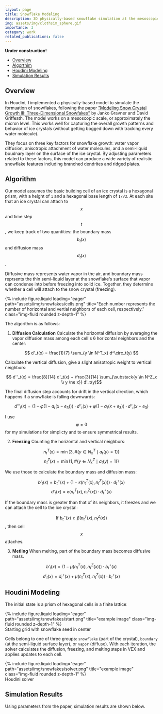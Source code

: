 ```yaml
---
layout: page
title: Snowflake Modeling
description: 3D physically-based snowflake simulation at the mesoscopic scale, implemented in Houdini using VEX.
img: assets/img/clothsim_sphere.gif
importance: 3
category: work
related_publications: false
---
```


<!-- Include MathJax -->
<script type="text/javascript" async
  src="https://cdn.jsdelivr.net/npm/mathjax@3/es5/tex-mml-chtml.js">
</script>

**Under construction!**

- [Overview](#overview)
- [Algorthim](#algorithm)
- [Houdini Modeling](#houdini-modeling)
- [Simulation Results](#simulation-results)


## Overview

In Houdini, I implemented a physically-based model to simulate the formuation of snowflakes, following the paper ["Modeling Snow Crystal Growth III: Three-Dimensional Snowfakes"](https://www.math.ucdavis.edu/~gravner/papers/h3l.pdf) by Janko Gravner and David Griffeath. The model works on a mesoscopic scale, or approximately the micron level. This works well for capturing the overall growth patterns and behavior of ice crystals (without getting bogged down with tracking every water molecule).

They focus on three key factors for snowflake growth: water vapor diffusion, anisotropic attachment of water molecules, and a semi-liquid boudnary layer on the surface of the ice crystal. By adjusting parameters related to these factors, this model can produce a wide variety of realistic snowflake features including branched dendrites and ridged plates.

## Algorithm

Our model assumes the basic building cell of an ice crystal is a hexagonal prism, with a height of `1` and a hexagonal base length of `1/√3`. At each site that an ice crystal can attach to $$x$$ and time step $$t$$, we keep track of two quantities: the boundary mass $$b_t(x)$$ and diffusion mass $$d_t(x)$$.

Diffusive mass represents water vapor in the air, and boundary mass reprsents the thin semi-liquid layer at the snowflake's surface that vapor can condense into before freezing into solid ice. Together, they determine whether a cell will attach to the snow crystal (freezing).

<div class="row justify-content-center">
    <div class="col-6 mt-3 mt-md-0">
        {% include figure.liquid loading="eager" path="assets/img/snowfakes/cells.png" title="Each number represents the number of horizontal and vertial neighbors of each cell, respectively." class="img-fluid rounded z-depth-1" %}
    </div>
</div>

The algorithm is as follows:

1. **Diffusion Calculation** 
Calculate the horizontal diffusion by averaging the vapor diffusion mass among each cell's 6 horizontal neighbors and the center:

$$ d'_t(x) = \frac{1}{7} \sum_{y \in N^T_x} d^\circ_t(y) $$

Calculate the vertical diffusion, give a slight anisotropic weight to vertical neighbors: 

$$ d''_t(x) = \frac{8}{14} d'_t(x) + \frac{3}{14} \sum_{\substack{y \in N^Z_x \\ y \ne x}} d'_t(y)$$

The final diffusion step accounts for drift in the vertical direction, which happens if a snowflake is falling downwards:

$$ d'''_t(x) = (1 - \varphi (1 - a_t(x - e_3))) \cdot d''_t(x) + \varphi (1 - a_t(x + e_3)) \cdot d''_t(x + e_3) $$

I use $$\varphi = 0$$ for my simulations for simplicty and to ensure symmetrical results.

2. **Freezing** 
Counting the horizontal and vertical neighbors:

$$ n^T_t(x) = \min \left( 3, \#\{ y \in N^T_x \mid a_t(y) = 1 \} \right) $$
$$ n^Z_t(x) = \min \left( 1, \#\{ y \in N^Z_x \mid a_t(y) = 1 \} \right) $$

We use those to calculate the boundary mass and diffusion mass:

$$ b'_t(x) = b^\circ_t(x) + (1 - \kappa(n^T_t(x), n^Z_t(x))) \cdot d^\circ_t(x) $$
$$ d'_t(x) = \kappa(n^T_t(x), n^Z_t(x)) \cdot d^\circ_t(x) $$

If the boundary mass is greater than that of its neighbors, it freezes and we can attach the cell to the ice crystal:

$$\text{If } b^\circ_t(x) \geq \beta(n^T_t(x), n^Z_t(x))$$, then cell $$x$$ attaches.


3. **Metling** 
When melting, part of the boundary mass becomes diffusive mass. 

$$ b'_t(x) = (1 - \mu(n^T_t(x), n^Z_t(x))) \cdot b^\circ_t(x) $$
$$ d'_t(x) = d^\circ_t(x) + \mu(n^T_t(x), n^Z_t(x)) \cdot b^\circ_t(x) $$


## Houdini Modeling

The initial state is a prism of hexagonal cells in a finite lattice:

<div class="row justify-content-center">
    <div class="col-6 mt-3 mt-md-0">
        {% include figure.liquid loading="eager" path="assets/img/snowfakes/start.png" title="example image" class="img-fluid rounded z-depth-1" %}
    </div>
</div>
<div class="caption">
    Starting grid with snowflake seed in center
</div>

Cells belong to one of three groups: `snowflake` (part of the crystal), `boundary` (at the semi-liquid surface layer), or `vapor` (diffuse). With each iteration, the solver calculates the diffusion, freezing, and melting steps in VEX and applies updates to each cell.

<div class="row justify-content-center">
    <div class="col-6 mt-3 mt-md-0">
        {% include figure.liquid loading="eager" path="assets/img/snowfakes/solver.png" title="example image" class="img-fluid rounded z-depth-1" %}
    </div>
</div>
<div class="caption">
    Houdini solver
</div>

## Simulation Results

Using parameters from the paper, simulation results are shown below.


